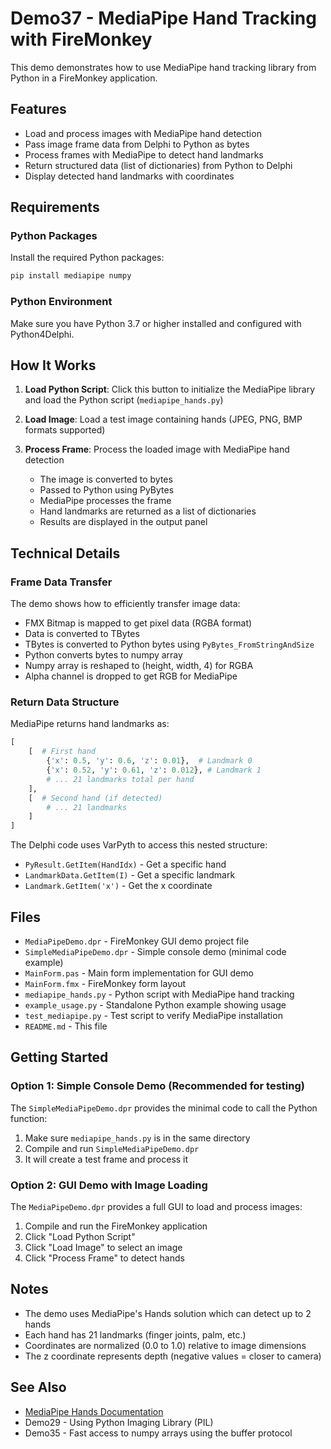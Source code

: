 # Demo37 - MediaPipe Hand Tracking with FireMonkey

This demo demonstrates how to use MediaPipe hand tracking library from Python in a FireMonkey application.

## Features

- Load and process images with MediaPipe hand detection
- Pass image frame data from Delphi to Python as bytes
- Process frames with MediaPipe to detect hand landmarks
- Return structured data (list of dictionaries) from Python to Delphi
- Display detected hand landmarks with coordinates

## Requirements

### Python Packages
Install the required Python packages:

```bash
pip install mediapipe numpy
```

### Python Environment
Make sure you have Python 3.7 or higher installed and configured with Python4Delphi.

## How It Works

1. **Load Python Script**: Click this button to initialize the MediaPipe library and load the Python script (`mediapipe_hands.py`)

2. **Load Image**: Load a test image containing hands (JPEG, PNG, BMP formats supported)

3. **Process Frame**: Process the loaded image with MediaPipe hand detection
   - The image is converted to bytes
   - Passed to Python using PyBytes
   - MediaPipe processes the frame
   - Hand landmarks are returned as a list of dictionaries
   - Results are displayed in the output panel

## Technical Details

### Frame Data Transfer

The demo shows how to efficiently transfer image data:
- FMX Bitmap is mapped to get pixel data (RGBA format)
- Data is converted to TBytes
- TBytes is converted to Python bytes using `PyBytes_FromStringAndSize`
- Python converts bytes to numpy array
- Numpy array is reshaped to (height, width, 4) for RGBA
- Alpha channel is dropped to get RGB for MediaPipe

### Return Data Structure

MediaPipe returns hand landmarks as:
```python
[
    [  # First hand
        {'x': 0.5, 'y': 0.6, 'z': 0.01},  # Landmark 0
        {'x': 0.52, 'y': 0.61, 'z': 0.012}, # Landmark 1
        # ... 21 landmarks total per hand
    ],
    [  # Second hand (if detected)
        # ... 21 landmarks
    ]
]
```

The Delphi code uses VarPyth to access this nested structure:
- `PyResult.GetItem(HandIdx)` - Get a specific hand
- `LandmarkData.GetItem(I)` - Get a specific landmark
- `Landmark.GetItem('x')` - Get the x coordinate

## Files

- `MediaPipeDemo.dpr` - FireMonkey GUI demo project file
- `SimpleMediaPipeDemo.dpr` - Simple console demo (minimal code example)
- `MainForm.pas` - Main form implementation for GUI demo
- `MainForm.fmx` - FireMonkey form layout
- `mediapipe_hands.py` - Python script with MediaPipe hand tracking
- `example_usage.py` - Standalone Python example showing usage
- `test_mediapipe.py` - Test script to verify MediaPipe installation
- `README.md` - This file

## Getting Started

### Option 1: Simple Console Demo (Recommended for testing)

The `SimpleMediaPipeDemo.dpr` provides the minimal code to call the Python function:

1. Make sure `mediapipe_hands.py` is in the same directory
2. Compile and run `SimpleMediaPipeDemo.dpr`
3. It will create a test frame and process it

### Option 2: GUI Demo with Image Loading

The `MediaPipeDemo.dpr` provides a full GUI to load and process images:

1. Compile and run the FireMonkey application
2. Click "Load Python Script" 
3. Click "Load Image" to select an image
4. Click "Process Frame" to detect hands

## Notes

- The demo uses MediaPipe's Hands solution which can detect up to 2 hands
- Each hand has 21 landmarks (finger joints, palm, etc.)
- Coordinates are normalized (0.0 to 1.0) relative to image dimensions
- The z coordinate represents depth (negative values = closer to camera)

## See Also

- [MediaPipe Hands Documentation](https://google.github.io/mediapipe/solutions/hands.html)
- Demo29 - Using Python Imaging Library (PIL)
- Demo35 - Fast access to numpy arrays using the buffer protocol
